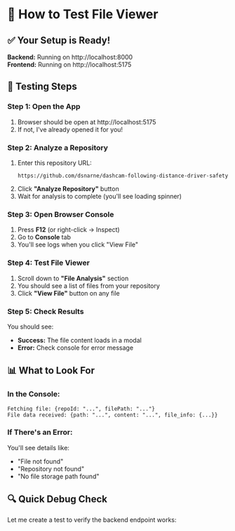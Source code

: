 # 🧪 How to Test File Viewer

## ✅ Your Setup is Ready!

**Backend:** Running on http://localhost:8000  
**Frontend:** Running on http://localhost:5175

## 🚀 Testing Steps

### Step 1: Open the App
1. Browser should be open at http://localhost:5175
2. If not, I've already opened it for you!

### Step 2: Analyze a Repository
1. Enter this repository URL:
   ```
   https://github.com/dsnarne/dashcam-following-distance-driver-safety
   ```
2. Click **"Analyze Repository"** button
3. Wait for analysis to complete (you'll see loading spinner)

### Step 3: Open Browser Console
1. Press **F12** (or right-click → Inspect)
2. Go to **Console** tab
3. You'll see logs when you click "View File"

### Step 4: Test File Viewer
1. Scroll down to **"File Analysis"** section
2. You should see a list of files from your repository
3. Click **"View File"** button on any file

### Step 5: Check Results
You should see:
- **Success:** The file content loads in a modal
- **Error:** Check console for error message

## 📊 What to Look For

### In the Console:
```
Fetching file: {repoId: "...", filePath: "..."}
File data received: {path: "...", content: "...", file_info: {...}}
```

### If There's an Error:
You'll see details like:
- "File not found"
- "Repository not found"
- "No file storage path found"

## 🔍 Quick Debug Check

Let me create a test to verify the backend endpoint works:
